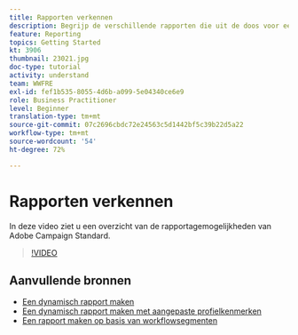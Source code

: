 ```yaml
---
title: Rapporten verkennen
description: Begrijp de verschillende rapporten die uit de doos voor een e-maillevering beschikbaar zijn.
feature: Reporting
topics: Getting Started
kt: 3906
thumbnail: 23021.jpg
doc-type: tutorial
activity: understand
team: WWFRE
exl-id: fef1b535-8055-4d6b-a099-5e04340ce6e9
role: Business Practitioner
level: Beginner
translation-type: tm+mt
source-git-commit: 07c2696cbdc72e24563c5d1442bf5c39b22d5a22
workflow-type: tm+mt
source-wordcount: '54'
ht-degree: 72%

---
```


# Rapporten verkennen

In deze video ziet u een overzicht van de rapportagemogelijkheden van Adobe Campaign Standard.

>[!VIDEO](https://video.tv.adobe.com/v/23021?quality=12)

## Aanvullende bronnen

* [Een dynamisch rapport maken](/help/reporting/creating-a-dynamic-report.md)
* [Een dynamisch rapport maken met aangepaste profielkenmerken](/help/reporting/custom-profile-attributes-dynamic-reports.md)
* [Een rapport maken op basis van workflowsegmenten](/help/reporting/report-on-workflow-segments.md)
